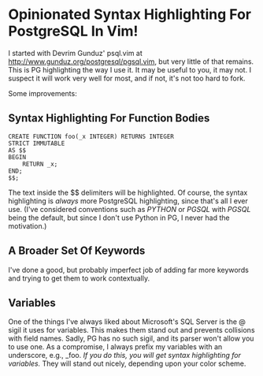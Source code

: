 Opinionated Syntax Highlighting For PostgreSQL In Vim!
====

I started with Devrim Gunduz' psql.vim at http://www.gunduz.org/postgresql/pgsql.vim, but very little of that remains. This is PG highlighting the way I use it. It may be useful to you, it may not. I suspect it will work very well for most, and if not, it's not too hard to fork.

Some improvements:

Syntax Highlighting For Function Bodies
----

    CREATE FUNCTION foo(_x INTEGER) RETURNS INTEGER
    STRICT IMMUTABLE
    AS $$
    BEGIN
    	RETURN _x;
    END;
    $$;

The text inside the $$ delimiters will be highlighted. Of course, the syntax highlighting is _always_ more PostgreSQL highlighting, since that's all I ever use. (I've considered conventions such as $PYTHON$ or $PGSQL$ with $PGSQL$ being the default, but since I don't use Python in PG, I never had the motivation.) 

A Broader Set Of Keywords
----

I've done a good, but probably imperfect job of adding far more keywords and trying to get them to work contextually.

Variables
---

One of the things I've always liked about Microsoft's SQL Server is the @ sigil it uses for variables. This makes them stand out and prevents collisions with field names. Sadly, PG has no such sigil, and its parser won't allow you to use one. As a compromise, I always prefix my variables with an underscore, e.g., \_foo. _If you do this, you will get syntax highlighting for variables._ They will stand out nicely, depending upon your color scheme. 

